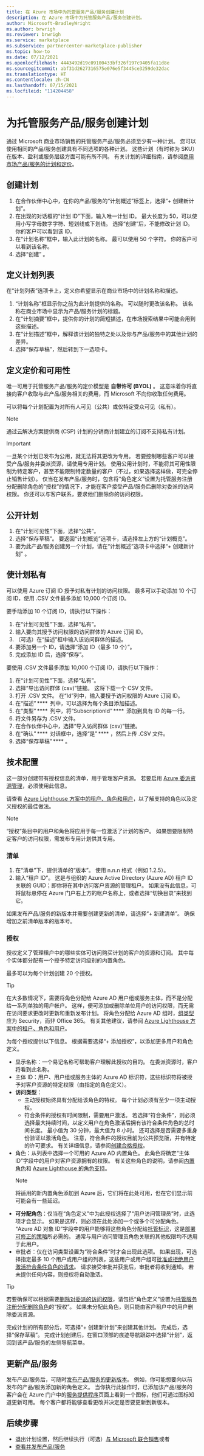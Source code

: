 ```yaml
---
title: 在 Azure 市场中为托管服务产品/服务创建计划
description: 在 Azure 市场中为托管服务产品/服务创建计划。
author: Microsoft-BradleyWright
ms.author: brwrigh
ms.reviewer: brwrigh
ms.service: marketplace
ms.subservice: partnercenter-marketplace-publisher
ms.topic: how-to
ms.date: 07/12/2021
ms.openlocfilehash: 4443492d19c09100433bf326f197c9405fa11d8e
ms.sourcegitcommit: abf31d2627316575e076e5f3445ce3259de32dac
ms.translationtype: HT
ms.contentlocale: zh-CN
ms.lasthandoff: 07/15/2021
ms.locfileid: "114204458"
---
```

# <a name="create-plans-for-a-managed-service-offer"></a>为托管服务产品/服务创建计划

通过 Microsoft 商业市场销售的托管服务产品/服务必须至少有一种计划。 您可以使用相同的产品/服务创建具有不同选项的各种计划。 这些计划（有时称为 SKU）在版本、盈利或服务层级方面可能有所不同。 有关计划的详细指南，请参阅[商用市场产品/服务的计划和定价](./plans-pricing.md)。

## <a name="create-a-plan"></a>创建计划

1. 在合作伙伴中心中，在你的产品/服务的“计划概述”标签上，选择“+ 创建新计划”。
2. 在出现的对话框的“计划 ID”下面，输入唯一计划 ID。 最大长度为 50，可以使用小写字母数字字符、短划线或下划线。 选择“创建”后，不能修改计划 ID。 你的客户可以看到该 ID。
3. 在“计划名称”框中，输入此计划的名称。 最可以使用 50 个字符。 你的客户可以看到该名称。
4. 选择“创建”  。

## <a name="define-the-plan-listing"></a>定义计划列表

在“计划列表”选项卡上，定义你希望显示在商业市场中的计划名称和描述。

1. “计划名称”框显示你之前为此计划提供的名称。 可以随时更改该名称。 该名称在商业市场中显示为产品/服务计划的标题。
2. 在“计划摘要”框中，提供你的计划的简短描述，在市场搜索结果中可能会用到这些描述。
3. 在“计划描述”框中，解释该计划的独特之处以及你与产品/服务中的其他计划的差异。
4. 选择“保存草稿”，然后转到下一选项卡。

## <a name="define-pricing-and-availability"></a>定义定价和可用性

唯一可用于托管服务产品/服务的定价模型是 **自带许可 (BYOL)** 。 这意味着你将直接向客户收取与此产品/服务相关的费用，而 Microsoft 不向你收取任何费用。

可以将每个计划配置为对所有人可见（公共）或仅特定受众可见（私有）。

> [!NOTE]
> 通过云解决方案提供商 (CSP) 计划的分销商计划建立的订阅不支持私有计划。

> [!IMPORTANT]
> 一旦某个计划已发布为公用，就无法将其更改为专用。 若要控制哪些客户可以接受产品/服务并委派资源，请使用专用计划。 使用公用计划时，不能将其可用性限制为特定客户，甚至不能限制特定数量的客户（不过，如果选择这样做，可完全停止销售计划）。 仅当在发布产品/服务时，包含将“角色定义”设置为托管服务注册分配删除角色的“授权”的情况下，才能在客户接受产品/服务后删除对委派的访问权限。 你还可以与客户联系，要求他们删除你的访问权限。

## <a name="make-your-plan-public"></a>公开计划

1. 在“计划可见性”下面，选择“公共”。 
2. 选择“保存草稿”。 要返回“计划概览”选项卡，请选择左上方的“计划概览”。
3. 要为此产品/服务创建另一个计划，请在“计划概述”选项卡中选择“+ 创建新计划” 。

## <a name="make-your-plan-private"></a>使计划私有

可以使用 Azure 订阅 ID 授予对私有计划的访问权限。 最多可以手动添加 10 个订阅 ID，使用 .CSV 文件最多添加 10,000 个订阅 ID。

要手动添加 10 个订阅 ID，请执行以下操作：

1. 在“计划可见性”下面，选择“私有”。 
2. 输入要向其授予访问权限的访问群体的 Azure 订阅 ID。
3. （可选）在“描述”框中输入该访问群体的描述。
4. 要添加另一个 ID，请选择“添加 ID（最多 10 个）”。
5. 完成添加 ID 后，选择“保存”。

要使用 .CSV 文件最多添加 10,000 个订阅 ID，请执行以下操作：

1. 在“计划可见性”下面，选择“私有”。 
2. 选择“导出访问群体 (csv)”链接。 这将下载一个 CSV 文件。
3. 打开 .CSV 文件。 在“Id”列中，输入要授予访问权限的 Azure 订阅 ID。
4. 在“描述” ****  列中，可以选择为每个条目添加描述。
5. 在“类型” ****  列中，将“SubscriptionId” ****  添加到具有 ID 的每一行。
6. 将文件另存为 .CSV 文件。
7. 在合作伙伴中心中，选择“导入访问群体 (csv)”链接。
8. 在“确认” ****  对话框中，选择“是” **** ，然后上传 .CSV 文件。
9. 选择“保存草稿” **** 。

## <a name="technical-configuration"></a>技术配置

这一部分创建带有授权信息的清单，用于管理客户资源。 若要启用 [Azure 委派资源管理](../lighthouse/concepts/architecture.md)，必须使用此信息。

请查看 [Azure Lighthouse 方案中的租户、角色和用户](../lighthouse/concepts/tenants-users-roles.md#best-practices-for-defining-users-and-roles)，以了解支持的角色以及定义授权的最佳做法。

> [!NOTE]
> “授权”条目中的用户和角色将应用于每一位激活了计划的客户。 如果想要限制特定客户的访问权限，需发布专用计划供其专用。

### <a name="manifest"></a>清单

1. 在“清单”下，提供清单的“版本”。  使用 n.n.n 格式（例如 1.2.5）。
2. 输入“租户 ID”。 这是与组织的 Azure Active Directory (Azure AD) 租户 ID 关联的 GUID；即你将在其中访问客户资源的管理租户。 如果没有此信息，可将鼠标悬停在 Azure 门户右上方的帐户名称上，或者选择“切换目录”来找到它。

如果发布产品/服务的新版本并需要创建更新的清单，请选择“+ 新建清单”。 确保增加之前清单版本的版本号。

### <a name="authorizations"></a>授权

授权定义了管理租户中的哪些实体可访问购买计划的客户的资源和订阅。 其中每个实体都分配有一个授予特定访问级别的内置角色。

最多可以为每个计划创建 20 个授权。

> [!TIP]
> 在大多数情况下，需要将角色分配给 Azure AD 用户组或服务主体，而不是分配给一系列单独的用户帐户。 这样，便可添加或删除单位用户的访问权限，而无需在访问要求更改时更新和重新发布计划。 将角色分配给 Azure AD 组时，[组类型](../active-directory/fundamentals/active-directory-groups-create-azure-portal.md)应为 Security，而非 Office 365。 有关其他建议，请参阅 [Azure Lighthouse 方案中的租户、角色和用户](../lighthouse/concepts/tenants-users-roles.md)。

为每个授权提供以下信息。 根据需要选择“+ 添加授权”，以添加更多用户和角色定义。

- 显示名称：一个易记名称可帮助客户理解此授权的目的。 在委派资源时，客户将看到此名称。
- 主体 ID：用户、用户组或服务主体的 Azure AD 标识符，这些标识符将被授予对客户资源的特定权限（由指定的角色定义）。
- **访问类型**：
  - 主动授权始终具有分配给该角色的特权。 每个计划必须有至少一项主动授权。
  - 符合条件的授权有时间限制，需要用户激活。  若选择“符合条件”，则必须选择最大持续时间，以定义用户在角色激活后拥有该符合条件角色的总时间长度。 最小值为 30 分钟，最大值为 8 小时。 还可选择是否需要多重身份验证以激活角色。 注意，符合条件的授权目前为公共预览版，并有特定的许可要求。 有关详细信息，请参阅[创建合格授权](../lighthouse/how-to/create-eligible-authorizations.md)。
- 角色：从列表中选择一个可用的 Azure AD 内置角色。 此角色将确定“主体 ID”字段中的用户对客户资源拥有的权限。 有关这些角色的说明，请参阅[内置角色](../role-based-access-control/built-in-roles.md)和 [Azure Lighthouse 的角色支持](../lighthouse/concepts/tenants-users-roles.md#role-support-for-azure-lighthouse)。
  > [!NOTE]
  > 将适用的新内置角色添加到 Azure 后，它们将在此处可用，但在它们显示前可能会有一些延迟。
- **可分配角色**：仅当在“角色定义”中为此授权选择了“用户访问管理员”时，此选项才会显示。 如果是这样，则必须在此处添加一个或多个可分配角色。 “Azure AD 对象 ID”字段中的用户能够将这些角色分配给[托管标识](../active-directory/managed-identities-azure-resources/overview.md)，这是[部署可修正的策略](../lighthouse/how-to/deploy-policy-remediation.md)所必需的。 通常与用户访问管理员角色关联的其他权限均不适用于此用户。
- 审批者：仅在访问类型设置为“符合条件”时才会出现此选项。 如果出现，可选择指定最多 10 个用户或用户组的列表，这些用户或用户组可[批准或拒绝用户激活符合条件角色的请求](../lighthouse/how-to/create-eligible-authorizations.md#approvers)。 请求接受审批并获批后，审批者将收到通知。 若未提供任何内容，则授权将自动激活。

> [!TIP]
> 若要确保可以根据需要[删除对委派的访问权限](../lighthouse/how-to/remove-delegation.md)，请包括“角色定义”设置为[托管服务注册分配删除角色](../role-based-access-control/built-in-roles.md#managed-services-registration-assignment-delete-role)的“授权”。 如果未分配此角色，则只能由客户租户中的用户删除委派资源。

完成计划的所有部分后，可选择“+ 创建新计划”来创建其他计划。 完成后，选择“保存草稿”。 完成计划创建后，在窗口顶部的痕迹导航跟踪中选择“计划”，返回到该产品/服务的左侧导航菜单。

## <a name="updating-an-offer"></a>更新产品/服务

发布产品/服务后，可随时[发布产品/服务的更新版本](update-existing-offer.md)。 例如，你可能想要向以前发布的产品/服务添加新的角色定义。 当你执行此操作时，已添加该产品/服务的客户会在 Azure 门户中的[服务提供程序](../lighthouse/how-to/view-manage-service-providers.md)页面上看到一个图标，他们可通过图标知道更新可用。 每个客户都将能够查看更改并决定是否要更新到新版本。

## <a name="next-steps"></a>后续步骤

- 退出计划设置，然后继续执行（可选）[与 Microsoft 联合销售](./co-sell-overview.md)或者
- [查看并发布产品/服务](review-publish-offer.md)

